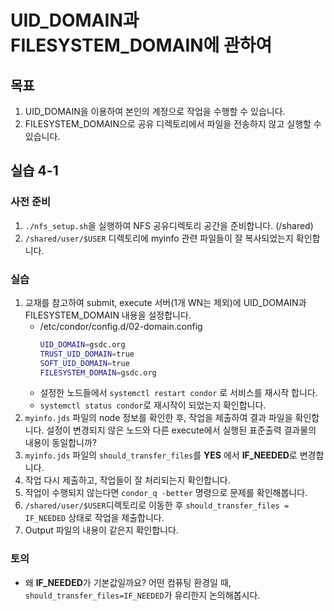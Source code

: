 # UID_DOMAIN과 FILESYSTEM_DOMAIN에 관하여 

## 목표
1. UID_DOMAIN을 이용하여 본인의 계정으로 작업을 수행할 수 있습니다.
1. FILESYSTEM_DOMAIN으로 공유 디렉토리에서 파일을 전송하지 않고 실행할 수 있습니다.

## 실습 4-1
### 사전 준비
1. ```./nfs_setup.sh```을 실행하여 NFS 공유디렉토리 공간을 준비합니다. (/shared) 
1. ```/shared/user/$USER``` 디렉토리에 myinfo 관련 파일들이 잘 복사되었는지 확인합니다.
### 실습
1. 교재를 참고하여 submit, execute 서버(1개 WN는 제외)에 UID_DOMAIN과 FILESYSTEM_DOMAIN 내용을 설정합니다.
   * /etc/condor/config.d/02-domain.config
      ```bash
      UID_DOMAIN=gsdc.org
      TRUST_UID_DOMAIN=true
      SOFT_UID_DOMAIN=true
      FILESYSTEM_DOMAIN=gsdc.org
      ``` 
   * 설정한 노드들에서 ```systemctl restart condor``` 로 서비스를 재시작 합니다.
   * ```systemctl status condor```로 재시작이 되었는지 확인합니다.
1. ```myinfo.jds``` 파일의 node 정보를 확인한 후, 작업을 제출하여 결과 파일을 확인합니다. 
   설정이 변경되지 않은 노드와 다른 execute에서 실행된 표준출력 결과물의 내용이 동일합니까?
1. ```myinfo.jds``` 파일의 ```should_transfer_files```를  **YES** 에서 **IF_NEEDED**로 변경합니다.
1. 작업 다시 제출하고, 작업들이 잘 처리되는지 확인합니다.
1. 작업이 수행되지 않는다면 ```condor_q -better``` 명령으로 문제를 확인해봅니다. 
1. ```/shared/user/$USER```디렉토리로 이동한 후 ```should_transfer_files = IF_NEEDED``` 상태로 작업을 제출합니다.
1. Output 파일의 내용이 같은지 확인합니다. 
### 토의
* 왜 **IF_NEEDED**가 기본값일까요? 어떤 컴퓨팅 환경일 때, ```should_transfer_files=IF_NEEDED```가 유리한지 논의해봅시다. 

